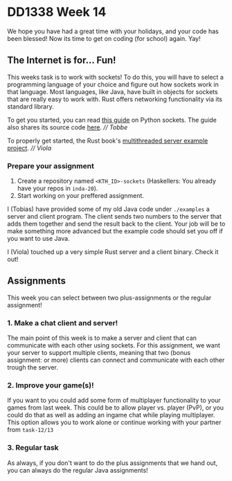 # DD1338 Week 14

We hope you have had a great time with your holidays, and your code has been blessed! Now its time to get on coding (for school) again. Yay! 

## The Internet is for... Fun!

This weeks task is to work with sockets! To do this, you will have to select a programming language of your choice and figure out how sockets work in that language. Most languages, like Java, have built in objects for sockets that are really easy to work with. Rust offers networking functionality via its standard library.

To get you started, you can read [this guide](https://realpython.com/python-sockets/) on Python sockets. The guide also shares its source code [here](https://github.com/realpython/materials/tree/master/python-sockets-tutorial). *// Tobbe*

To properly get started, the Rust book's [multithreaded server example project](https://doc.rust-lang.org/book/ch20-00-final-project-a-web-server.html). _// Viola_

### Prepare your assignment

1. Create a repository named `<KTH_ID>-sockets` (Haskellers: You already have your repos in `inda-20`).
2. Start working on your preffered assignment.

I (Tobias) have provided some of my old Java code under `./examples` a server and client program. The client sends two numbers to the server that adds them together and send the result back to the client. Your job will be to make something more advanced but the example code should set you off if you want to use Java.

I (Viola) touched up a very simple Rust server and a client binary. Check it out!

## Assignments

This week you can select between two plus-assignments or the regular assignment!

### 1. Make a chat client and server!

The main point of this week is to make a server and client that can communicate with each other using sockets. For this assignment, we want your server to support multiple clients, meaning that two (bonus assignment: or more) clients can connect and communicate with each other trough the server.

### 2. Improve your game(s)!

If you want to you could add some form of multiplayer functionality to your games from last week. This could be to allow player vs. player (PvP), or you could do that as well as adding an ingame chat while playing multiplayer. This option allows you to work alone or continue working with your partner from `task-12/13`

### 3. Regular task

As always, if you don't want to do the plus assignments that we hand out, you can always do the regular Java assignments!
